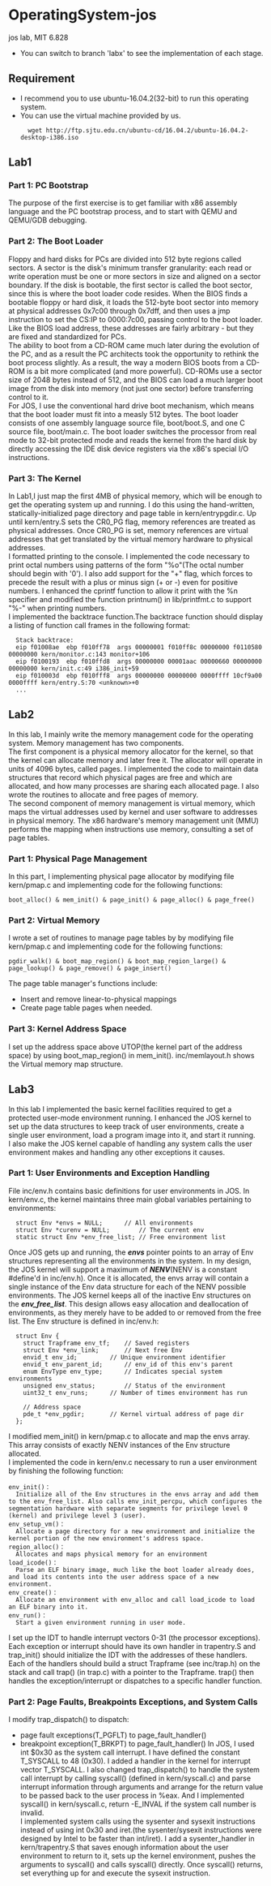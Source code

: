 # OperatingSystem-jos
 jos lab, MIT 6.828
- You can switch to branch 'labx' to see the implementation of each stage.
## Requirement
- I recommend you to use ubuntu-16.04.2(32-bit) to run this operating system.
- You can use the virtual machine provided by us.
  ```
    wget http://ftp.sjtu.edu.cn/ubuntu-cd/16.04.2/ubuntu-16.04.2-desktop-i386.iso
  ```

## Lab1
### Part 1: PC Bootstrap
The purpose of the first exercise is to get familiar with x86 assembly language and the PC bootstrap process, and to start with QEMU and QEMU/GDB debugging.
### Part 2: The Boot Loader
Floppy and hard disks for PCs are divided into 512 byte regions called sectors. A sector is the disk's minimum transfer granularity: each read or write operation must be one or more sectors in size and aligned on a sector boundary. If the disk is bootable, the first sector is called the boot sector, since this is where the boot loader code resides. When the BIOS finds a bootable floppy or hard disk, it loads the 512-byte boot sector into memory at physical addresses 0x7c00 through 0x7dff, and then uses a jmp instruction to set the CS:IP to 0000:7c00, passing control to the boot loader. Like the BIOS load address, these addresses are fairly arbitrary - but they are fixed and standardized for PCs.<br>
The ability to boot from a CD-ROM came much later during the evolution of the PC, and as a result the PC architects took the opportunity to rethink the boot process slightly. As a result, the way a modern BIOS boots from a CD-ROM is a bit more complicated (and more powerful). CD-ROMs use a sector size of 2048 bytes instead of 512, and the BIOS can load a much larger boot image from the disk into memory (not just one sector) before transferring control to it. <br>
For JOS, I use the conventional hard drive boot mechanism, which means that the boot loader must fit into a measly 512 bytes. The boot loader consists of one assembly language source file, boot/boot.S, and one C source file, boot/main.c. The boot loader switches the processor from real mode to 32-bit protected mode and reads the kernel from the hard disk by directly accessing the IDE disk device registers via the x86's special I/O instructions.
### Part 3: The Kernel
In Lab1,I just map the first 4MB of physical memory, which will be enough to get the operating system up and running. I do this using the hand-written, statically-initialized page directory and page table in kern/entrypgdir.c. Up until kern/entry.S sets the CR0_PG flag, memory references are treated as physical addresses. Once CR0_PG is set, memory references are virtual addresses that get translated by the virtual memory hardware to physical addresses. <br>
I formatted printing to the console. I implemented the code necessary to print octal numbers using patterns of the form "%o"(The octal number should begin with '0'). I also add support for the "+" flag, which forces to precede the result with a plus or minus sign (+ or -) even for positive numbers. I enhanced the cprintf function to allow it print with the %n specifier and modified the function printnum() in lib/printfmt.c to support "%-" when printing numbers.<br>
I implemented the backtrace function.The backtrace function should display a listing of function call frames in the following format:
  ```
    Stack backtrace:
    eip f01008ae  ebp f010ff78  args 00000001 f010ff8c 00000000 f0110580 00000000 kern/monitor.c:143 monitor+106
    eip f0100193  ebp f010ffd8  args 00000000 00001aac 00000660 00000000 00000000 kern/init.c:49 i386_init+59
    eip f010003d  ebp f010fff8  args 00000000 00000000 0000ffff 10cf9a00 0000ffff kern/entry.S:70 <unknown>+0
    ...
  ```

## Lab2
In this lab, I mainly write the memory management code for the operating system. Memory management has two components.<br>
The first component is a physical memory allocator for the kernel, so that the kernel can allocate memory and later free it. The allocator will operate in units of 4096 bytes, called pages. I implemented the code to maintain data structures that record which physical pages are free and which are allocated, and how many processes are sharing each allocated page. I also wrote the routines to allocate and free pages of memory.<br>
The second component of memory management is virtual memory, which maps the virtual addresses used by kernel and user software to addresses in physical memory. The x86 hardware's memory management unit (MMU) performs the mapping when instructions use memory, consulting a set of page tables. 
### Part 1: Physical Page Management
In this part, I implementing physical page allocator by modifying file kern/pmap.c and implementing code for the following functions:
```
boot_alloc() & mem_init() & page_init() & page_alloc() & page_free()
```
### Part 2: Virtual Memory
I wrote a set of routines to manage page tables by by modifying file kern/pmap.c and implementing code for the following functions:
```
pgdir_walk() & boot_map_region() & boot_map_region_large() & page_lookup() & page_remove() & page_insert()
```
The page table manager's functions include:
- Insert and remove linear-to-physical mappings
- Create page table pages when needed.
### Part 3: Kernel Address Space
I set up the address space above UTOP(the kernel part of the address space) by using boot_map_region() in mem_init(). inc/memlayout.h shows the Virtual memory map structure.

## Lab3
In this lab I implemented the basic kernel facilities required to get a protected user-mode environment running. I enhanced the JOS kernel to set up the data structures to keep track of user environments, create a single user environment, load a program image into it, and start it running.<br>
I also make the JOS kernel capable of handling any system calls the user environment makes and handling any other exceptions it causes.
### Part 1: User Environments and Exception Handling
File inc/env.h contains basic definitions for user environments in JOS. In kern/env.c, the kernel maintains three main global variables pertaining to environments:
```
  struct Env *envs = NULL;		// All environments
  struct Env *curenv = NULL;		// The current env
  static struct Env *env_free_list;	// Free environment list
```
Once JOS gets up and running, the ***envs*** pointer points to an array of Env structures representing all the environments in the system. In my design, the JOS kernel will support a maximum of ***NENV***(NENV is a constant #define'd in inc/env.h). Once it is allocated, the envs array will contain a single instance of the Env data structure for each of the NENV possible environments. The JOS kernel keeps all of the inactive Env structures on the ***env_free_list***. This design allows easy allocation and deallocation of environments, as they merely have to be added to or removed from the free list. The Env structure is defined in inc/env.h:
```
  struct Env {
    struct Trapframe env_tf;	// Saved registers
    struct Env *env_link;		// Next free Env
    envid_t env_id;			// Unique environment identifier
    envid_t env_parent_id;		// env_id of this env's parent
    enum EnvType env_type;		// Indicates special system environments
    unsigned env_status;		// Status of the environment
    uint32_t env_runs;		// Number of times environment has run

    // Address space
    pde_t *env_pgdir;		// Kernel virtual address of page dir
  };
```
I modified mem_init() in kern/pmap.c to allocate and map the envs array. This array consists of exactly NENV instances of the Env structure allocated.<br>
I implemented the code in kern/env.c necessary to run a user environment by finishing the following function:
```
env_init()：
  Initialize all of the Env structures in the envs array and add them to the env_free_list. Also calls env_init_percpu, which configures the segmentation hardware with separate segments for privilege level 0 (kernel) and privilege level 3 (user).
env_setup_vm()：
  Allocate a page directory for a new environment and initialize the kernel portion of the new environment's address space.
region_alloc()：
  Allocates and maps physical memory for an environment
load_icode()：
  Parse an ELF binary image, much like the boot loader already does, and load its contents into the user address space of a new environment.
env_create()：
  Allocate an environment with env_alloc and call load_icode to load an ELF binary into it.
env_run()：
  Start a given environment running in user mode.
```
I set up the IDT to handle interrupt vectors 0-31 (the processor exceptions). Each exception or interrupt should have its own handler in trapentry.S and trap_init() should initialize the IDT with the addresses of these handlers. Each of the handlers should build a struct Trapframe (see inc/trap.h) on the stack and call trap() (in trap.c) with a pointer to the Trapframe. trap() then handles the exception/interrupt or dispatches to a specific handler function.
### Part 2: Page Faults, Breakpoints Exceptions, and System Calls
I modify trap_dispatch() to dispatch:
- page fault exceptions(T_PGFLT) to page_fault_handler()
- breakpoint exception(T_BRKPT) to page_fault_handler()
In JOS, I used int $0x30 as the system call interrupt. I have defined the constant T_SYSCALL to 48 (0x30). I added a handler in the kernel for interrupt vector T_SYSCALL. I also changed trap_dispatch() to handle the system call interrupt by calling syscall() (defined in kern/syscall.c) and parse interrupt information through arguments and arrange for the return value to be passed back to the user process in %eax. And I implemented syscall() in kern/syscall.c, return -E_INVAL if the system call number is invalid.<br>
I implemented system calls using the sysenter and sysexit instructions instead of using int 0x30 and iret.(the sysenter/sysexit instructions were designed by Intel to be faster than int/iret). I add a sysenter_handler in kern/trapentry.S that saves enough information about the user environment to return to it, sets up the kernel environment, pushes the arguments to syscall() and calls syscall() directly. Once syscall() returns, set everything up for and execute the sysexit instruction.
